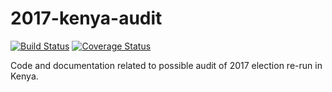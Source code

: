 # 2017-kenya-audit
[![Build Status](https://travis-ci.org/ron-rivest/2017-kenya-audit.svg?branch=master)](https://travis-ci.org/ron-rivest/2017-kenya-audit)
[![Coverage Status](https://coveralls.io/repos/github/ron-rivest/2017-kenya-audit/badge.svg?branch=master)](https://coveralls.io/github/ron-rivest/2017-kenya-audit?branch=master)


Code and documentation related to possible audit of 2017 election re-run in Kenya.
